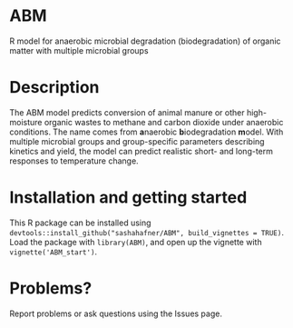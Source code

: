 # ABM
R model for anaerobic microbial degradation (biodegradation) of organic matter with multiple microbial groups

# Description
The ABM model predicts conversion of animal manure or other high-moisture organic wastes to methane and carbon dioxide under anaerobic conditions.
The name comes from **a**naerobic **b**iodegradation **m**odel. 
With multiple microbial groups and group-specific parameters describing kinetics and yield, the model can predict realistic short- and long-term responses to temperature change.

# Installation and getting started
This R package can be installed using `devtools::install_github("sashahafner/ABM", build_vignettes = TRUE)`.
Load the package with `library(ABM)`, and open up the vignette with `vignette('ABM_start')`.

# Problems?
Report problems or ask questions using the Issues page.
